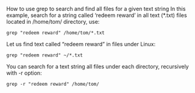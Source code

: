 How to use grep to search and find all files for a given text string
In this example, search for a string called ‘redeem reward’ in all text (*.txt) files located in /home/tom/ directory, use:
```
grep "redeem reward" /home/tom/*.txt
```

Let us find text called “redeem reward” in files under Linux:
```
grep "redeem reward" ~/*.txt
```

You can search for a text string all files under each directory, recursively with -r option:
```
grep -r "redeem reward" /home/tom/
```
